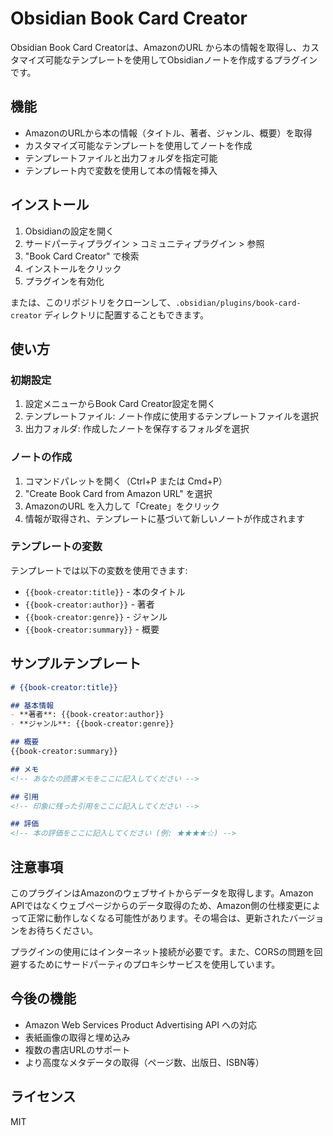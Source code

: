 # Obsidian Book Card Creator

Obsidian Book Card Creatorは、AmazonのURL から本の情報を取得し、カスタマイズ可能なテンプレートを使用してObsidianノートを作成するプラグインです。

## 機能

- AmazonのURLから本の情報（タイトル、著者、ジャンル、概要）を取得
- カスタマイズ可能なテンプレートを使用してノートを作成
- テンプレートファイルと出力フォルダを指定可能
- テンプレート内で変数を使用して本の情報を挿入

## インストール

1. Obsidianの設定を開く
2. サードパーティプラグイン > コミュニティプラグイン > 参照
3. "Book Card Creator" で検索
4. インストールをクリック
5. プラグインを有効化

または、このリポジトリをクローンして、`.obsidian/plugins/book-card-creator` ディレクトリに配置することもできます。

## 使い方

### 初期設定

1. 設定メニューからBook Card Creator設定を開く
2. テンプレートファイル: ノート作成に使用するテンプレートファイルを選択
3. 出力フォルダ: 作成したノートを保存するフォルダを選択

### ノートの作成

1. コマンドパレットを開く（Ctrl+P または Cmd+P）
2. "Create Book Card from Amazon URL" を選択
3. AmazonのURL を入力して「Create」をクリック
4. 情報が取得され、テンプレートに基づいて新しいノートが作成されます

### テンプレートの変数

テンプレートでは以下の変数を使用できます:

- `{{book-creator:title}}` - 本のタイトル
- `{{book-creator:author}}` - 著者
- `{{book-creator:genre}}` - ジャンル
- `{{book-creator:summary}}` - 概要

## サンプルテンプレート

```markdown
# {{book-creator:title}}

## 基本情報
- **著者**: {{book-creator:author}}
- **ジャンル**: {{book-creator:genre}}

## 概要
{{book-creator:summary}}

## メモ
<!-- あなたの読書メモをここに記入してください -->

## 引用
<!-- 印象に残った引用をここに記入してください -->

## 評価
<!-- 本の評価をここに記入してください (例: ★★★★☆) -->
```

## 注意事項

このプラグインはAmazonのウェブサイトからデータを取得します。Amazon APIではなくウェブページからのデータ取得のため、Amazon側の仕様変更によって正常に動作しなくなる可能性があります。その場合は、更新されたバージョンをお待ちください。

プラグインの使用にはインターネット接続が必要です。また、CORSの問題を回避するためにサードパーティのプロキシサービスを使用しています。

## 今後の機能

- Amazon Web Services Product Advertising API への対応
- 表紙画像の取得と埋め込み
- 複数の書店URLのサポート
- より高度なメタデータの取得（ページ数、出版日、ISBN等）

## ライセンス

MIT